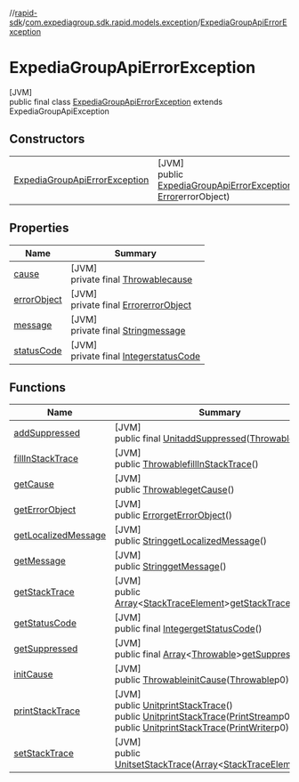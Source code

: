 //[rapid-sdk](../../../index.md)/[com.expediagroup.sdk.rapid.models.exception](../index.md)/[ExpediaGroupApiErrorException](index.md)

# ExpediaGroupApiErrorException

[JVM]\
public final class [ExpediaGroupApiErrorException](index.md) extends ExpediaGroupApiException

## Constructors

| | |
|---|---|
| [ExpediaGroupApiErrorException](-expedia-group-api-error-exception.md) | [JVM]<br>public [ExpediaGroupApiErrorException](index.md)[ExpediaGroupApiErrorException](-expedia-group-api-error-exception.md)([Integer](https://docs.oracle.com/javase/8/docs/api/java/lang/Integer.html)code, [Error](../../com.expediagroup.sdk.rapid.models/-error/index.md)errorObject) |

## Properties

| Name | Summary |
|---|---|
| [cause](../-property-constraint-violation-exception/index.md#-654012527%2FProperties%2F700308213) | [JVM]<br>private final [Throwable](https://docs.oracle.com/javase/8/docs/api/java/lang/Throwable.html)[cause](../-property-constraint-violation-exception/index.md#-654012527%2FProperties%2F700308213) |
| [errorObject](index.md#1113098839%2FProperties%2F700308213) | [JVM]<br>private final [Error](../../com.expediagroup.sdk.rapid.models/-error/index.md)[errorObject](index.md#1113098839%2FProperties%2F700308213) |
| [message](../-property-constraint-violation-exception/index.md#1824300659%2FProperties%2F700308213) | [JVM]<br>private final [String](https://docs.oracle.com/javase/8/docs/api/java/lang/String.html)[message](../-property-constraint-violation-exception/index.md#1824300659%2FProperties%2F700308213) |
| [statusCode](../-expedia-group-service-default-error-exception/index.md#-1043338830%2FProperties%2F700308213) | [JVM]<br>private final [Integer](https://docs.oracle.com/javase/8/docs/api/java/lang/Integer.html)[statusCode](../-expedia-group-service-default-error-exception/index.md#-1043338830%2FProperties%2F700308213) |

## Functions

| Name | Summary |
|---|---|
| [addSuppressed](../-property-constraint-violation-exception/index.md#282858770%2FFunctions%2F700308213) | [JVM]<br>public final [Unit](https://kotlinlang.org/api/latest/jvm/stdlib/kotlin/-unit/index.html)[addSuppressed](../-property-constraint-violation-exception/index.md#282858770%2FFunctions%2F700308213)([Throwable](https://docs.oracle.com/javase/8/docs/api/java/lang/Throwable.html)p0) |
| [fillInStackTrace](../-property-constraint-violation-exception/index.md#-1102069925%2FFunctions%2F700308213) | [JVM]<br>public [Throwable](https://docs.oracle.com/javase/8/docs/api/java/lang/Throwable.html)[fillInStackTrace](../-property-constraint-violation-exception/index.md#-1102069925%2FFunctions%2F700308213)() |
| [getCause](../-property-constraint-violation-exception/index.md#-1113108691%2FFunctions%2F700308213) | [JVM]<br>public [Throwable](https://docs.oracle.com/javase/8/docs/api/java/lang/Throwable.html)[getCause](../-property-constraint-violation-exception/index.md#-1113108691%2FFunctions%2F700308213)() |
| [getErrorObject](get-error-object.md) | [JVM]<br>public [Error](../../com.expediagroup.sdk.rapid.models/-error/index.md)[getErrorObject](get-error-object.md)() |
| [getLocalizedMessage](../-property-constraint-violation-exception/index.md#1043865560%2FFunctions%2F700308213) | [JVM]<br>public [String](https://docs.oracle.com/javase/8/docs/api/java/lang/String.html)[getLocalizedMessage](../-property-constraint-violation-exception/index.md#1043865560%2FFunctions%2F700308213)() |
| [getMessage](../-property-constraint-violation-exception/index.md#-1280448753%2FFunctions%2F700308213) | [JVM]<br>public [String](https://docs.oracle.com/javase/8/docs/api/java/lang/String.html)[getMessage](../-property-constraint-violation-exception/index.md#-1280448753%2FFunctions%2F700308213)() |
| [getStackTrace](../-property-constraint-violation-exception/index.md#2050903719%2FFunctions%2F700308213) | [JVM]<br>public [Array](https://kotlinlang.org/api/latest/jvm/stdlib/kotlin/-array/index.html)&lt;[StackTraceElement](https://docs.oracle.com/javase/8/docs/api/java/lang/StackTraceElement.html)&gt;[getStackTrace](../-property-constraint-violation-exception/index.md#2050903719%2FFunctions%2F700308213)() |
| [getStatusCode](../-expedia-group-service-default-error-exception/index.md#-1247115820%2FFunctions%2F700308213) | [JVM]<br>public final [Integer](https://docs.oracle.com/javase/8/docs/api/java/lang/Integer.html)[getStatusCode](../-expedia-group-service-default-error-exception/index.md#-1247115820%2FFunctions%2F700308213)() |
| [getSuppressed](../-property-constraint-violation-exception/index.md#672492560%2FFunctions%2F700308213) | [JVM]<br>public final [Array](https://kotlinlang.org/api/latest/jvm/stdlib/kotlin/-array/index.html)&lt;[Throwable](https://docs.oracle.com/javase/8/docs/api/java/lang/Throwable.html)&gt;[getSuppressed](../-property-constraint-violation-exception/index.md#672492560%2FFunctions%2F700308213)() |
| [initCause](../-property-constraint-violation-exception/index.md#-418225042%2FFunctions%2F700308213) | [JVM]<br>public [Throwable](https://docs.oracle.com/javase/8/docs/api/java/lang/Throwable.html)[initCause](../-property-constraint-violation-exception/index.md#-418225042%2FFunctions%2F700308213)([Throwable](https://docs.oracle.com/javase/8/docs/api/java/lang/Throwable.html)p0) |
| [printStackTrace](../-property-constraint-violation-exception/index.md#-1769529168%2FFunctions%2F700308213) | [JVM]<br>public [Unit](https://kotlinlang.org/api/latest/jvm/stdlib/kotlin/-unit/index.html)[printStackTrace](../-property-constraint-violation-exception/index.md#-1769529168%2FFunctions%2F700308213)()<br>public [Unit](https://kotlinlang.org/api/latest/jvm/stdlib/kotlin/-unit/index.html)[printStackTrace](../-property-constraint-violation-exception/index.md#1841853697%2FFunctions%2F700308213)([PrintStream](https://docs.oracle.com/javase/8/docs/api/java/io/PrintStream.html)p0)<br>public [Unit](https://kotlinlang.org/api/latest/jvm/stdlib/kotlin/-unit/index.html)[printStackTrace](../-property-constraint-violation-exception/index.md#1175535278%2FFunctions%2F700308213)([PrintWriter](https://docs.oracle.com/javase/8/docs/api/java/io/PrintWriter.html)p0) |
| [setStackTrace](../-property-constraint-violation-exception/index.md#2135801318%2FFunctions%2F700308213) | [JVM]<br>public [Unit](https://kotlinlang.org/api/latest/jvm/stdlib/kotlin/-unit/index.html)[setStackTrace](../-property-constraint-violation-exception/index.md#2135801318%2FFunctions%2F700308213)([Array](https://kotlinlang.org/api/latest/jvm/stdlib/kotlin/-array/index.html)&lt;[StackTraceElement](https://docs.oracle.com/javase/8/docs/api/java/lang/StackTraceElement.html)&gt;p0) |
